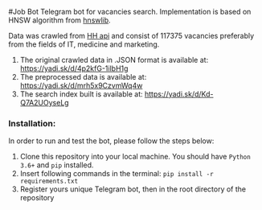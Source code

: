 #Job Bot
Telegram bot for vacancies search. Implementation is based on HNSW algorithm 
from [hnswlib](https://github.com/nmslib/hnswlib).

Data was crawled from [HH api](https://github.com/hhru/api) and consist of 
117375 vacancies preferably from the fields of IT, medicine and marketing. 

1) The original crawled data in .JSON format is available at: https://yadi.sk/d/4p2kfG-1ilbH1g 
2) The preprocessed data is available at: https://yadi.sk/d/mrh5x9CzvmWq4w
3) The search index built is available at: https://yadi.sk/d/Kd-Q7A2UOyseLg

### Installation:
In order to run and test the bot, please follow the steps below:
1) Clone this repository into your local machine. You should have ```Python 3.6+``` and ```pip``` installed.
2) Insert following commands in the terminal: ```pip install -r requirements.txt```
3) Register yours unique Telegram bot, then in the root directory of the repository  
